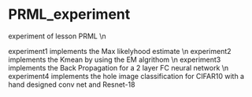 # PRML_experiment
experiment of lesson PRML \n

experiment1 implements the Max likelyhood estimate \n
experiment2 implements the Kmean by using the EM algrithom \n
experiment3 implements the Back Propagation for a 2 layer FC neural network \n
experiment4 implements the hole image classification for CIFAR10 with a hand designed conv net and Resnet-18
